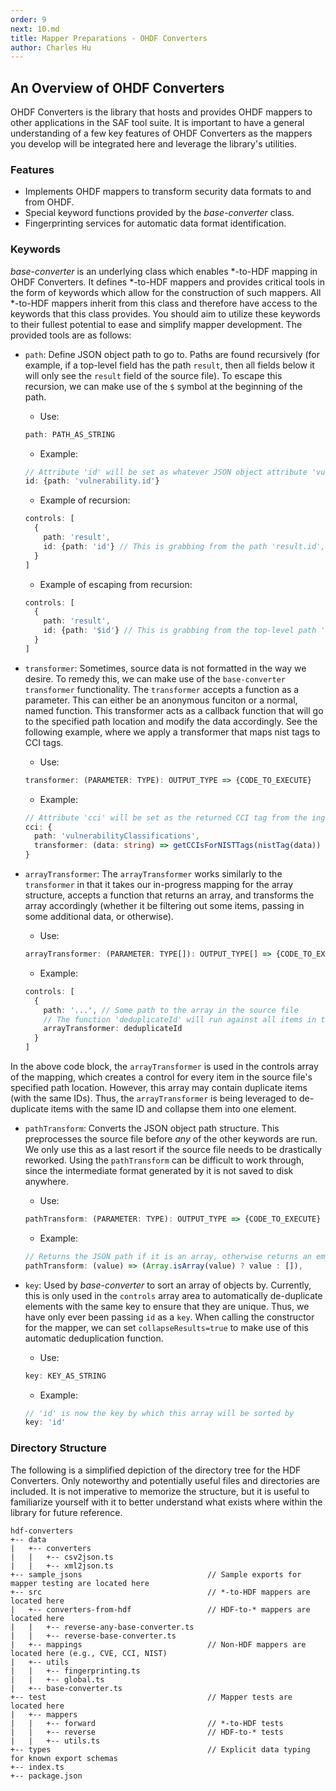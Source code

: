 ```yaml
---
order: 9
next: 10.md
title: Mapper Preparations - OHDF Converters
author: Charles Hu
---
```


## An Overview of OHDF Converters

OHDF Converters is the library that hosts and provides OHDF mappers to other applications in the SAF tool suite. It is important to have a general understanding of a few key features of OHDF Converters as the mappers you develop will be integrated here and leverage the library's utilities.

### Features

- Implements OHDF mappers to transform security data formats to and from OHDF.
- Special keyword functions provided by the <i>base-converter</i> class.
- Fingerprinting services for automatic data format identification.

### Keywords

<i>base-converter</i> is an underlying class which enables \*-to-HDF mapping in OHDF Converters. It defines \*-to-HDF mappers and provides critical tools in the form of keywords which allow for the construction of such mappers. All \*-to-HDF mappers inherit from this class and therefore have access to the keywords that this class provides. You should aim to utilize these keywords to their fullest potential to ease and simplify mapper development. The provided tools are as follows:

- `path`: Define JSON object path to go to. Paths are found recursively (for example, if a top-level field has the path `result`, then all fields below it will only see the `result` field of the source file). To escape this recursion, we can make use of the `$` symbol at the beginning of the path. 
  - Use:
  ```typescript
  path: PATH_AS_STRING
  ```
  - Example:
  ```typescript
  // Attribute 'id' will be set as whatever JSON object attribute 'vulnerability.id' is
  id: {path: 'vulnerability.id'}
  ```
  - Example of recursion:
  ```typescript
  controls: [
    {
      path: 'result',
      id: {path: 'id'} // This is grabbing from the path 'result.id', not just 'id'
    }
  ]
  ```
  - Example of escaping from recursion:
  ```typescript
  controls: [
    {
      path: 'result',
      id: {path: '$id'} // This is grabbing from the top-level path 'id'
    }
  ]
  ```

- `transformer`: Sometimes, source data is not formatted in the way we desire. To remedy this, we can make use of the `base-converter` `transformer` functionality. The `transformer` accepts a function as a parameter. This can either be an anonymous funciton or a normal, named function. This transformer acts as a callback function that will go to the specified path location and modify the data accordingly. See the following example, where we apply a transformer that maps nist tags to CCI tags. 
  - Use:
  ```typescript
  transformer: (PARAMETER: TYPE): OUTPUT_TYPE => {CODE_TO_EXECUTE}
  ```
  - Example:
  ```typescript
  // Attribute 'cci' will be set as the returned CCI tag from the ingested 'data' argument
  cci: {
    path: 'vulnerabilityClassifications',
    transformer: (data: string) => getCCIsForNISTTags(nistTag(data))
  }
  ```

- `arrayTransformer`: The `arrayTransformer` works similarly to the `transformer` in that it takes our in-progress mapping for the array structure, accepts a function that returns an array, and transforms the array accordingly (whether it be filtering out some items, passing in some additional data, or otherwise). 
  - Use:
  ```typescript
  arrayTransformer: (PARAMETER: TYPE[]): OUTPUT_TYPE[] => {CODE_TO_EXECUTE}
  ```
  - Example:
  ```typescript
  controls: [
    {
      path: '...', // Some path to the array in the source file
      // The function 'deduplicateId' will run against all items in the current array that the 'arrayTransformer' was called inside
      arrayTransformer: deduplicateId
    }
  ]
  ```
In the above code block, the `arrayTransformer` is used in the controls array of the mapping, which creates a control for every item in the source file's specified path location. However, this array may contain duplicate items (with the same IDs). Thus, the `arrayTransformer` is being leveraged to de-duplicate items with the same ID and collapse them into one element. 

- `pathTransform`: Converts the JSON object path structure. This preprocesses the source file before *any* of the other keywords are run. We only use this as a last resort if the source file needs to be drastically reworked. Using the `pathTransform` can be difficult to work through, since the intermediate format generated by it is not saved to disk anywhere. 

  - Use:
  ```typescript
  pathTransform: (PARAMETER: TYPE): OUTPUT_TYPE => {CODE_TO_EXECUTE}
  ```
  - Example:
  ```typescript
  // Returns the JSON path if it is an array, otherwise returns an empty array
  pathTransform: (value) => (Array.isArray(value) ? value : []),
  ```

- `key`: Used by <i>base-converter</i> to sort an array of objects by. Currently, this is only used in the `controls` array area to automatically de-duplicate elements with the same key to ensure that they are unique. Thus, we have only ever been passing `id` as a `key`. When calling the constructor for the mapper, we can set `collapseResults=true` to make use of this automatic deduplication function.
  - Use:
  ```typescript
  key: KEY_AS_STRING
  ```
  - Example:
  ```typescript
  // 'id' is now the key by which this array will be sorted by
  key: 'id'
  ```

### Directory Structure

The following is a simplified depiction of the directory tree for the HDF Converters. Only noteworthy and potentially useful files and directories are included. It is not imperative to memorize the structure, but it is useful to familiarize yourself with it to better understand what exists where within the library for future reference.

```
hdf-converters
+-- data
|   +-- converters
|   |   +-- csv2json.ts
|   |   +-- xml2json.ts
+-- sample_jsons                            // Sample exports for mapper testing are located here
+-- src                                     // *-to-HDF mappers are located here
|   +-- converters-from-hdf                 // HDF-to-* mappers are located here
|   |   +-- reverse-any-base-converter.ts
|   |   +-- reverse-base-converter.ts
|   +-- mappings                            // Non-HDF mappers are located here (e.g., CVE, CCI, NIST)
|   +-- utils
|   |   +-- fingerprinting.ts
|   |   +-- global.ts
|   +-- base-converter.ts
+-- test                                    // Mapper tests are located here
|   +-- mappers
|   |   +-- forward                         // *-to-HDF tests
|   |   +-- reverse                         // HDF-to-* tests
|   |   +-- utils.ts
+-- types                                   // Explicit data typing for known export schemas
+-- index.ts
+-- package.json
```
